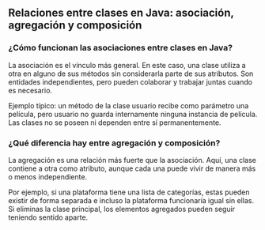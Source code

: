 <h2 align="left"> Relaciones entre clases en Java: asociación, agregación y composición </h2>

<h3 align="left"> ¿Cómo funcionan las asociaciones entre clases en Java?
 </h3>

<p align="left"> La asociación es el vínculo más general. En este caso, una clase utiliza a otra en alguno de sus métodos sin considerarla parte de sus atributos. Son entidades independientes, pero pueden colaborar y trabajar juntas cuando es necesario.

Ejemplo típico: un método de la clase usuario recibe como parámetro una película, pero usuario no guarda internamente ninguna instancia de película.
Las clases no se poseen ni dependen entre sí permanentemente. </p>

<h3 align="left"> ¿Qué diferencia hay entre agregación y composición? </h3>

<p align="left"> La agregación es una relación más fuerte que la asociación. Aquí, una clase contiene a otra como atributo, aunque cada una puede vivir de manera más o menos independiente.

Por ejemplo, si una plataforma tiene una lista de categorías, estas pueden existir de forma separada e incluso la plataforma funcionaría igual sin ellas.
Si eliminas la clase principal, los elementos agregados pueden seguir teniendo sentido aparte. </p>
